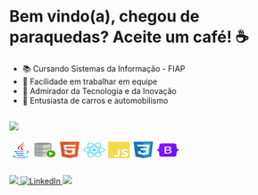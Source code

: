 # Bem vindo(a), chegou de paraquedas? Aceite um café! ☕

- 📚 Cursando Sistemas da Informação - FIAP
- 🤝 Facilidade em trabalhar em equipe
- 🤖 Admirador da Tecnologia e da Inovação
- 🚗 Entusiasta de carros e automobilismo

##

<a href="https://github.com/portelavf">
  <img height="180em" src="https://github-readme-stats.vercel.app/api/top-langs/?username=vitorportelaf&layout=compact&langs_count=16&theme=dark"/>
</a>
<div style="display: inline_block;"><br>
  <img align="center" alt="Vitor-Java" height="30" width="40" src="https://raw.githubusercontent.com/devicons/devicon/master/icons/java/java-original.svg">
  <img align="center" alt="Vitor-SQLDeveloper" height="30" width="40" src="https://raw.githubusercontent.com/devicons/devicon/master/icons/sqldeveloper/sqldeveloper-original.svg">
  <img align="center" alt="Vitor-HTML" height="30" width="40" src="https://raw.githubusercontent.com/devicons/devicon/master/icons/html5/html5-original.svg">
  <img align="center" alt="Vitor-React" height="30" width="40" src="https://raw.githubusercontent.com/devicons/devicon/master/icons/react/react-original.svg">
  <img align="center" alt="Vitor-JS" height="30" width="40" src="https://raw.githubusercontent.com/devicons/devicon/master/icons/javascript/javascript-plain.svg">
  <img align="center" alt="Vitor-CSS" height="30" width="40" src="https://raw.githubusercontent.com/devicons/devicon/master/icons/css3/css3-original.svg">
  <img align="center" alt="Vitor-Bootstrap" height="30" width="40" src="https://raw.githubusercontent.com/devicons/devicon/master/icons/bootstrap/bootstrap-original.svg">
</div>

##

<div>
<a href="https://instagram.com/_portelavf" target="_blank">
  <img src="https://img.shields.io/badge/Instagram-%23E4405F.svg?style=for-the-badge&logo=instagram&logoColor=white" target="_blank">
</a>
<a href="https://www.linkedin.com/in/vitorportelafantinato/" target="_blank">
  <img src="https://img.shields.io/badge/-LinkedIn-%230077B5.svg?style=for-the-badge&logo=linkedin&logoColor=white" alt="LinkedIn">
</a>
<a href="mailto:vitor.portelafantinato@gmail.com" target="_blank">
    <img src="https://img.shields.io/badge/-Gmail-%23333?style=for-the-badge&logo=gmail&logoColor=white" target="_blank">
</a>
</div>
